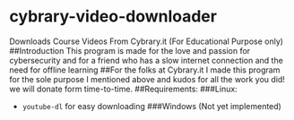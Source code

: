 # cybrary-video-downloader
Downloads Course Videos From Cybrary.it (For Educational Purpose only)
##Introduction
This program is made for the love and passion for cybersecurity and for a friend who has a slow internet connection and the need for offline learning
##For the folks at Cybrary.it
I made this program for the sole purpose I mentioned above and kudos for all the work you did! we will donate form time-to-time.
##Requirements:
###Linux:
- `youtube-dl` for easy downloading
###Windows (Not yet implemented)

